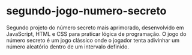 # segundo-jogo-numero-secreto
Segundo projeto do número secreto mais aprimorado, desenvolvido em JavaScript, HTML e CSS para praticar lógica de programação. O jogo do número secreto é um jogo clássico onde o jogador tenta adivinhar um número aleatório dentro de um intervalo definido.
